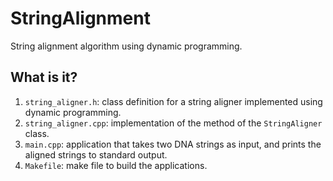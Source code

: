 # StringAlignment

String alignment algorithm using dynamic programming.

## What is it?

1. `string_aligner.h`: class definition for a string aligner implemented
    using dynamic programming.
1. `string_aligner.cpp`: implementation of the method of the `StringAligner`
    class.
1. `main.cpp`: application that takes two DNA strings as input, and prints
    the aligned strings to standard output.
1. `Makefile`: make file to build the applications.
